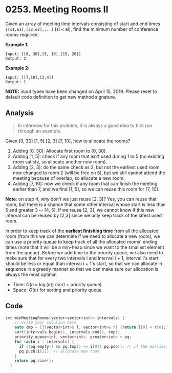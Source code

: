 # 0253. Meeting Rooms II

Given an array of meeting time intervals consisting of start and end times `[[s1,e1],[s2,e2],...]` (si < ei), find the minimum number of conference rooms required.

**Example 1:**

```
Input: [[0, 30],[5, 10],[15, 20]]
Output: 2
```

**Example 2:**

```
Input: [[7,10],[2,4]]
Output: 1
```

**NOTE:** input types have been changed on April 15, 2019. Please reset to default code definition to get new method signature.

## Analysis

> In interview for this problem, it is always a good idea to first run through an example.

Given [0, 30] [1, 5] [2, 3] [7, 10], how to allocate the rooms?

1. Adding [0, 30]: Allocate first room to [0, 30].
2. Adding [1, 5]: check if any room that isn't used during 1 to 5 (no existing room satisfy, so allocate another new room).
3. Adding [2, 3]: do the same check as 2, but not the earliest used room now changed to room 2 (will be free on 5), but we still cannot attend the meeting because of overlap, so allocate a new room.
4. Adding [7, 10]: now we check if any room that can finish the meeting earlier than 7, and we find [1, 5], so we can reuse this room for [7, 10].

**Note**: on step 4, why don't we just reuse [2, 3]? Yes, you can reuse that room, but there is a chance that some other interval whose start is less than 5 and greater 3 -- [4, 5]. If we reuse [2, 3], we cannot know if this new interval can be reused by [2,3] since we only keep track of the latest used room.

In order to keep track of the **earliest finishing time** from all the allocated room (from this we can determine if we need to allocate a new room), we can use a priority queue to keep track of all the allocated rooms' ending times (note that it will be a min-heap since we want to the smallest element from the queue). Before we add time to the priority queue, we also need to make sure that for every two intervals i and interval i + 1, interval i's start should be less or equal than interval i + 1's start, so that we can allocate in sequence in a greedy manner so that we can make sure our allocation is always the most optimal.

* Time: $O(n \times \log(n))$ (sort + priority queue)
* Space: $O(n)$ for sorting and priority queue.

## Code

```c++
int minMeetingRooms(vector<vector<int>> intervals) {
    // write your solution here
    auto cmp = [](vector<int>& l, vector<int>& r) {return l[0] < r[0];};
    sort(intervals.begin(), intervals.end(), cmp);
    priority_queue<int, vector<int>, greater<int> > pq;
    for (auto i : intervals) {
      if (!pq.empty() && pq.top() <= i[0]) pq.pop(); // if the earliest ending room is less than current room, we can reuse that room
      pq.push(i[1]); // allocate new room
    }
    return pq.size();
  }
```